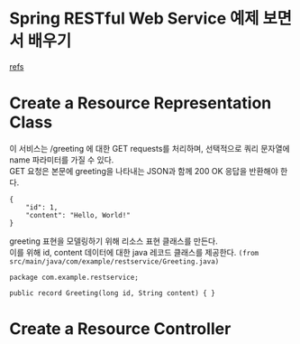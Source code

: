 # Spring RESTful Web Service 예제 보면서 배우기
[refs](https://spring.io/guides/gs/rest-service/) 

# Create a Resource Representation Class
이 서비스는 /greeting 에 대한 GET requests를 처리하며, 선택적으로 쿼리 문자열에 name 파라미터를 가질 수 있다.  
GET 요청은 본문에 greeting을 나타내는 JSON과 함께 200 OK 응답을 반환해야 한다.  
```
{
    "id": 1,
    "content": "Hello, World!"
}
```  
greeting 표현을 모델링하기 위해 리소스 표현 클래스를 만든다.  
이를 위해 id, content 데이터에 대한 java 레코드 클래스를 제공한다. 
```(from src/main/java/com/example/restservice/Greeting.java)```  
```
package com.example.restservice;

public record Greeting(long id, String content) { }
```  

# Create a Resource Controller
